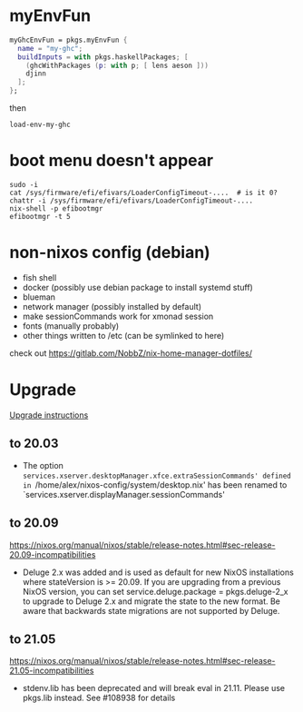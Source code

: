 # myEnvFun

```nix
myGhcEnvFun = pkgs.myEnvFun {
  name = "my-ghc";
  buildInputs = with pkgs.haskellPackages; [
    (ghcWithPackages (p: with p; [ lens aeson ]))
    djinn
  ];
};
```

then

`load-env-my-ghc`

# boot menu doesn't appear

```
sudo -i
cat /sys/firmware/efi/efivars/LoaderConfigTimeout-....  # is it 0?
chattr -i /sys/firmware/efi/efivars/LoaderConfigTimeout-....
nix-shell -p efibootmgr
efibootmgr -t 5
```

# non-nixos config (debian)

- fish shell
- docker (possibly use debian package to install systemd stuff)
- blueman
- network manager (possibly installed by default)
- make sessionCommands work for xmonad session
- fonts (manually probably)
- other things written to /etc (can be symlinked to here)

check out  https://gitlab.com/NobbZ/nix-home-manager-dotfiles/

# Upgrade

[Upgrade instructions](https://nixos.org/manual/nixos/stable/index.html#sec-upgrading)

## to 20.03

- The option `services.xserver.desktopManager.xfce.extraSessionCommands'
  defined in `/home/alex/nixos-config/system/desktop.nix' has been renamed to
  `services.xserver.displayManager.sessionCommands'

## to 20.09

https://nixos.org/manual/nixos/stable/release-notes.html#sec-release-20.09-incompatibilities

- Deluge 2.x was added and is used as default for new NixOS installations where
  stateVersion is >= 20.09. If you are upgrading from a previous NixOS version,
  you can set service.deluge.package = pkgs.deluge-2_x to upgrade to Deluge 2.x
  and migrate the state to the new format. Be aware that backwards state
  migrations are not supported by Deluge.

## to 21.05

https://nixos.org/manual/nixos/stable/release-notes.html#sec-release-21.05-incompatibilities

- stdenv.lib has been deprecated and will break eval in 21.11. Please use
  pkgs.lib instead. See #108938 for details
